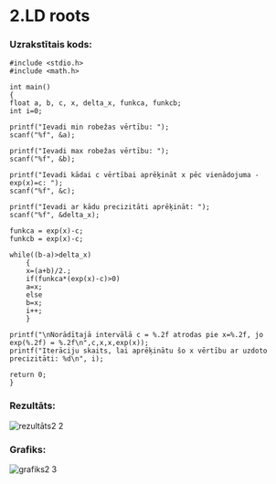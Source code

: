 # 2.LD roots

### Uzrakstītais kods:
```
#include <stdio.h>
#include <math.h>

int main()
{
float a, b, c, x, delta_x, funkca, funkcb;
int i=0;

printf("Ievadi min robežas vērtību: ");
scanf("%f", &a);

printf("Ievadi max robežas vērtību: ");
scanf("%f", &b);

printf("Ievadi kādai c vērtībai aprēķināt x pēc vienādojuma - exp(x)=c: ");
scanf("%f", &c);

printf("Ievadi ar kādu precizitāti aprēķināt: ");
scanf("%f", &delta_x);

funkca = exp(x)-c;
funkcb = exp(x)-c;

while((b-a)>delta_x)
    {
    x=(a+b)/2.;
    if(funkca*(exp(x)-c)>0)
    a=x;
    else
    b=x;
    i++;
    }

printf("\nNorādītajā intervālā c = %.2f atrodas pie x=%.2f, jo exp(%.2f) = %.2f\n",c,x,x,exp(x));
printf("Iterāciju skaits, lai aprēķinātu šo x vērtību ar uzdoto precizitāti: %d\n", i);

return 0;
}
```

### Rezultāts:
![rezultāts2 2](https://user-images.githubusercontent.com/90239365/148660782-90609517-5163-49a5-a699-1c7a531dcae9.png)
### Grafiks:
![grafiks2 3](https://user-images.githubusercontent.com/90239365/148660827-2c65f244-361d-4177-877d-7a9160d4a82a.png)


